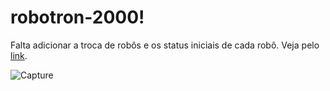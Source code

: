 # robotron-2000!
Falta adicionar a troca de robôs e os status iniciais de cada robô.
Veja pelo <a href ="https://robotoon-2000.vercel.app/">link</a>.


![Capture](https://user-images.githubusercontent.com/58751224/179368534-6ca15a13-2bbf-4886-af31-ab138dd21b6a.PNG)
